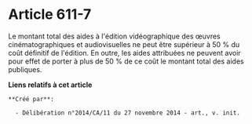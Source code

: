 # Article 611-7

Le montant total des aides à l'édition vidéographique des œuvres cinématographiques et audiovisuelles ne peut être supérieur
à 50 % du coût définitif de l'édition. En outre, les aides attribuées ne peuvent avoir pour effet de porter à plus de 50 % de
ce coût le montant total des aides publiques.

**Liens relatifs à cet article**

	**Créé par**:

	  - Délibération n°2014/CA/11 du 27 novembre 2014 - art., v. init.
